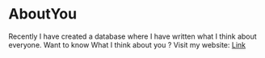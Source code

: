 # AboutYou

Recently I have created a database where I have written what I think about everyone.
Want to know What I think about you ?
Visit my website: [Link](kadam-tushar.github.io/AboutYou/)

